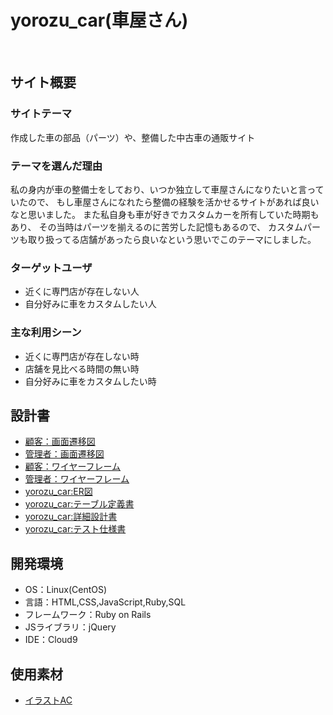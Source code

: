 # yorozu_car(車屋さん)
​
## サイト概要

### サイトテーマ
作成した車の部品（パーツ）や、整備した中古車の通販サイト

### テーマを選んだ理由
私の身内が車の整備士をしており、いつか独立して車屋さんになりたいと言っていたので、
もし車屋さんになれたら整備の経験を活かせるサイトがあれば良いなと思いました。
また私自身も車が好きでカスタムカーを所有していた時期もあり、
その当時はパーツを揃えるのに苦労した記憶もあるので、
カスタムパーツも取り扱ってる店舗があったら良いなという思いでこのテーマにしました。
​
### ターゲットユーザ
- 近くに専門店が存在しない人
- 自分好みに車をカスタムしたい人
​
### 主な利用シーン
- 近くに専門店が存在しない時
- 店舗を見比べる時間の無い時
- 自分好みに車をカスタムしたい時
​
## 設計書
<!--テーマを設定・提出する時点では不要です-->

- [顧客：画面遷移図](https://drive.google.com/file/d/12vjeK2lhiPpNFd0GHBiAbGn40DJZeznr/view?usp=sharing)
- [管理者：画面遷移図](https://drive.google.com/file/d/1BnWJ8WVeMx4jBr4qIRc76rT8IMCJ4I6i/view?usp=sharing)
- [顧客：ワイヤーフレーム](https://drive.google.com/file/d/1uFYvypPeIA0P85822D3aGxJF_Vb1gtb3/view?usp=sharing)
- [管理者：ワイヤーフレーム](https://drive.google.com/file/d/10xpMl9ZWc37UNKNFNNX9eZJThd8C-zdc/view?usp=sharing)
- [yorozu_car:ER図](https://drive.google.com/file/d/12GS8Pmaur4SD9JVOrMLuX-3Vj6tOTDg6/view?usp=sharing)
- [yorozu_car:テーブル定義書](https://drive.google.com/file/d/1DzTvK4EKJ7qiwceEQ-CJZ1SLZN0uGw-h/view?usp=sharing)
- [yorozu_car:詳細設計書](https://docs.google.com/spreadsheets/d/1pIr3tv32aWqtyoKeuGgVzLDwRdKDieOTmJoB3U44OTc/edit?usp=sharing)
- [yorozu_car:テスト仕様書](https://drive.google.com/file/d/1Kput9R7Kf_AwEJtSPAfYNj7XVrK3JC9u/view?usp=sharing)

## 開発環境
- OS：Linux(CentOS)
- 言語：HTML,CSS,JavaScript,Ruby,SQL
- フレームワーク：Ruby on Rails
- JSライブラリ：jQuery
- IDE：Cloud9
​
## 使用素材
- [イラストAC](https://www.ac-illust.com/)
